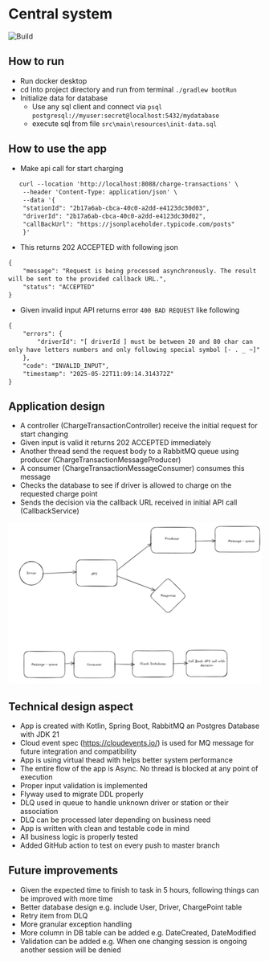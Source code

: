 # Central system

![Build](https://github.com/lynas/charging-central-system/actions/workflows/build.yml/badge.svg)

## How to run

- Run docker desktop
- cd Into project directory and run from terminal `./gradlew bootRun`
- Initialize data for database
  - Use any sql client and connect via `psql postgresql://myuser:secret@localhost:5432/mydatabase`
  - execute sql from file `src\main\resources\init-data.sql`

## How to use the app

- Make api call for start charging
```
   curl --location 'http://localhost:8088/charge-transactions' \
    --header 'Content-Type: application/json' \
    --data '{
    "stationId": "2b17a6ab-cbca-40c0-a2dd-e4123dc30d03",
    "driverId": "2b17a6ab-cbca-40c0-a2dd-e4123dc30d02",
    "callBackUrl": "https://jsonplaceholder.typicode.com/posts"
    }'
```
- This returns 202 ACCEPTED with following json 
``` 
{
    "message": "Request is being processed asynchronously. The result will be sent to the provided callback URL.",
    "status": "ACCEPTED"
}
```
- Given invalid input API returns error `400 BAD REQUEST` like following
``` 
{
    "errors": {
        "driverId": "[ driverId ] must be between 20 and 80 char can only have letters numbers and only following special symbol [- . _ ~]"
    },
    "code": "INVALID_INPUT",
    "timestamp": "2025-05-22T11:09:14.314372Z"
}
```

## Application design

- A controller (ChargeTransactionController) receive the initial request for start changing
- Given input is valid it returns 202 ACCEPTED immediately
- Another thread send the request body to a RabbitMQ queue using producer (ChargeTransactionMessageProducer)
- A consumer (ChargeTransactionMessageConsumer) consumes this message
- Checks the database to see if driver is allowed to charge on the requested charge point
- Sends the decision via the callback URL received in initial API call (CallbackService)

![design.png](design.png)

## Technical design aspect

- App is created with Kotlin, Spring Boot, RabbitMQ an Postgres Database with JDK 21
- Cloud event spec (https://cloudevents.io/) is used for MQ message for future integration and compatibility 
- App is using virtual thead with helps better system performance
- The entire flow of the app is Async. No thread is blocked at any point of execution
- Proper input validation is implemented
- Flyway used to migrate DDL properly
- DLQ used in queue to handle unknown driver or station or their association
- DLQ can be processed later depending on business need
- App is written with clean and testable code in mind
- All business logic is properly tested
- Added GitHub action to test on every push to master branch

## Future improvements

- Given the expected time to finish to task in 5 hours, following things can be improved with more time
- Better database design e.g. include User, Driver, ChargePoint table
- Retry item from DLQ
- More granular exception handling
- More column in DB table can be added e.g. DateCreated, DateModified
- Validation can be added e.g. When one changing session is ongoing another session will be denied











